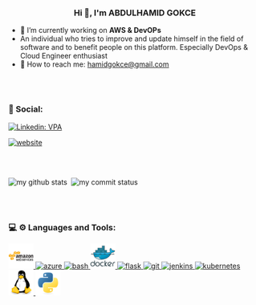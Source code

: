 <h3 align="center">Hi 👋, I'm ABDULHAMID GOKCE</h3>

- 🔭 I’m currently working on **AWS & DevOPs**
- An individual who tries to improve and update himself in the field of software and to benefit people on this platform. Especially DevOps & Cloud Engineer enthusiast
- 💬 How to reach me: hamidgokce@gmail.com 


<br>

<br>


<h3 align="left">🌱 Social:</h3>

[![Linkedin: VPA](https://img.shields.io/badge/linkedin-%230077B5.svg?&style=for-the-badge&logo=linkedin&logoColor=white)](https://www.linkedin.com/in/abdulhamid-gokce/)

[![website](https://img.shields.io/badge/gmail-f1f2f6.svg?&style=for-the-badge&logo=gmail&logoColor=red)](mailto:hamidgokce@gmail.com)

<br>

<br>



</p>
<p align="left">
<img src="https://github-readme-stats.vercel.app/api?username=hamidgokce&theme=chartreuse-dark" alt="my github stats" width="49%"/>&nbsp;
<img src="https://github-readme-streak-stats.herokuapp.com/?user=hamidgokce&theme=chartreuse-dark" alt="my commit status" width="49%" /> </p>

<br>

<br>


<h3 align="left">💻 ⚙ Languages and Tools:</h3>
<p align="left"> <a href="https://aws.amazon.com" target="_blank"> <img src="https://raw.githubusercontent.com/devicons/devicon/master/icons/amazonwebservices/amazonwebservices-original-wordmark.svg" alt="aws" width="50" height="50"/> </a> <a href="https://azure.microsoft.com/en-in/" target="_blank"> <img src="https://www.vectorlogo.zone/logos/microsoft_azure/microsoft_azure-icon.svg" alt="azure" width="50" height="50"/> </a> <a href="https://www.gnu.org/software/bash/" target="_blank"> <img src="https://www.vectorlogo.zone/logos/gnu_bash/gnu_bash-icon.svg" alt="bash" width="50" height="50"/> </a> <a href="https://www.docker.com/" target="_blank"> <img src="https://raw.githubusercontent.com/devicons/devicon/master/icons/docker/docker-original-wordmark.svg" alt="docker" width="50" height="50"/> </a> <a href="https://flask.palletsprojects.com/" target="_blank"> <img src="https://www.vectorlogo.zone/logos/pocoo_flask/pocoo_flask-icon.svg" alt="flask" width="50" height="50"/> </a> <a href="https://git-scm.com/" target="_blank"> <img src="https://www.vectorlogo.zone/logos/git-scm/git-scm-icon.svg" alt="git" width="50" height="50"/> </a> <a href="https://www.jenkins.io" target="_blank"> <img src="https://www.vectorlogo.zone/logos/jenkins/jenkins-icon.svg" alt="jenkins" width="50" height="50"/> </a> <a href="https://kubernetes.io" target="_blank"> <img src="https://www.vectorlogo.zone/logos/kubernetes/kubernetes-icon.svg" alt="kubernetes" width="50" height="50"/> </a> <a href="https://www.linux.org/" target="_blank"> <img src="https://raw.githubusercontent.com/devicons/devicon/master/icons/linux/linux-original.svg" alt="linux" width="50" height="50"/> </a> <a href="https://www.python.org" target="_blank"> <img src="https://raw.githubusercontent.com/devicons/devicon/master/icons/python/python-original.svg" alt="python" width="50" height="50"/> </a> </p>

